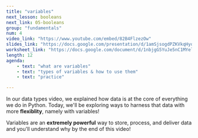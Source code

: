 ```yaml
---
title: "variables"
next_lesson: booleans
next_link: 05-booleans
group: "fundamentals"
num: 4
video_link: "https://www.youtube.com/embed/82B4FlzezOw"
slides_link: "https://docs.google.com/presentation/d/1amSjsogdPZKVkqHyqpPcOhmnnvUlbLk9h2dETUkuUDo/edit?usp=sharing"
worksheet_link: "https://docs.google.com/document/d/1nbjgG5YuJe5nC1MYelWMPbyo4v0yepxyKAJ6zjyrYzs/edit?usp=sharing"
length: 12
agenda: 
    - text: "what are variables"
    - text: "types of variables & how to use them"
    - text: "practice"

---
```

In our data types video, we explained how data is at the core of everything we do in Python. Today, we'll be exploring ways to harness that data with more **flexiblity**, namely with variables! 

Variables are an **extremely powerful** way to store, process, and deliver data and you'll understand why by the end of this video!